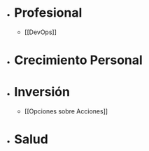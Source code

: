 - # Profesional
	- [[DevOps]]
- # Crecimiento Personal
- # Inversión
	- [[Opciones sobre Acciones]]
- # Salud